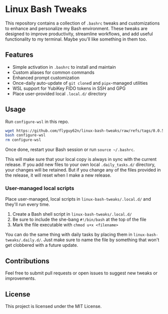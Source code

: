 # Linux Bash Tweaks

This repository contains a collection of `.bashrc` tweaks and customizations to enhance and personalize my Bash environment. These tweaks are designed to improve productivity, streamline workflows, and add useful functionality to my terminal.  Maybe you'll like something in them too.

## Features
- Simple activation in `.bashrc` to install and maintain
- Custom aliases for common commands
- Enhanced prompt customization
- Once-daily auto-update of `git clone`d and `pipx`-managed utilities
- WSL support for YubiKey FIDO tokens in SSH and GPG
- Place user-provided local `.local.d/` directory

## Usage
Run `configure-wsl` in this repo.  

```bash
wget https://github.com/flyguy62n/linux-bash-tweaks/raw/refs/tags/0.0.5/configure-wsl
bash configure-wsl
rm configure-wsl
```

Once done, restart your Bash session or run `source ~/.bashrc`.

This will make sure that your local copy is always in sync with the current release.  If you add new files to your own local `.daily_tasks.d/` directory, your changes will be retained. But if you change any of the files provided in the release, it will reset when I make a new release.

### User-managed local scripts
Place user-managed, local scripts in `linux-bash-tweaks/.local.d/` and they'll run every time.
1. Create a Bash shell script in `linux-bash-tweaks/.local.d/`
2. Be sure to include the she-bang `#!/bin/bash` at the top of the file
3. Mark the file executable with `chmod u+x <filename>`

You can do the same thing with daily tasks by placing them in `linux-bash-tweaks/.daily.d/`.  Just make sure to name the file by something that won't get clobbered with a future update.

## Contributions
Feel free to submit pull requests or open issues to suggest new tweaks or improvements.

## License
This project is licensed under the MIT License.
